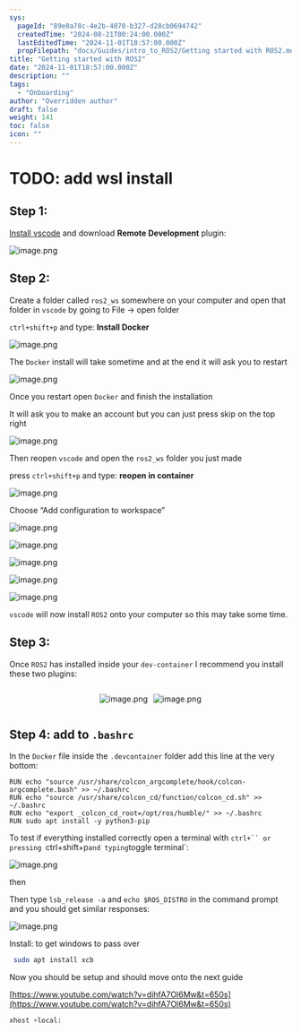 ```yaml
---
sys:
  pageId: "89e0a78c-4e2b-4070-b327-d28cb0694742"
  createdTime: "2024-08-21T00:24:00.000Z"
  lastEditedTime: "2024-11-01T18:57:00.000Z"
  propFilepath: "docs/Guides/intro_to_ROS2/Getting started with ROS2.md"
title: "Getting started with ROS2"
date: "2024-11-01T18:57:00.000Z"
description: ""
tags:
  - "Onboarding"
author: "Overridden author"
draft: false
weight: 141
toc: false
icon: ""
---
```


# TODO: add wsl install

## Step 1:

[Install vscode](https://code.visualstudio.com/download) and download **Remote Development** plugin:

![image.png](https://prod-files-secure.s3.us-west-2.amazonaws.com/d518164a-d88e-44d1-a4ee-3adb3bd8bce0/efb52993-1881-4a40-b95e-6f020334f022/image.png?X-Amz-Algorithm=AWS4-HMAC-SHA256&X-Amz-Content-Sha256=UNSIGNED-PAYLOAD&X-Amz-Credential=ASIAZI2LB466Q56R3ZAC%2F20250504%2Fus-west-2%2Fs3%2Faws4_request&X-Amz-Date=20250504T160844Z&X-Amz-Expires=3600&X-Amz-Security-Token=IQoJb3JpZ2luX2VjEG8aCXVzLXdlc3QtMiJHMEUCIFKppfxdBZoQ1VtxvIfwWvwWiYmRhfqYLdrcvLV7BXGKAiEA5PBT17NQ788Wlk4dZWS2vnGQrPr7cYTCPm7%2FXYK772cq%2FwMIGBAAGgw2Mzc0MjMxODM4MDUiDHUnM0Ss7GcmEYs6hircA3KXSmVTgzc3rYg%2F7gHoK2Hhezm%2BlvLbDbQ9QeDyUGCbpYkk%2FNTWrghGrDSo0u5hNF0Ik9mCFVUCikBueRkL5txsps3eV6qM4hu3V2SLcnEaOTBx50YKRUjjzhUe6C57aGtiWcVB2aS4GD9kwaPPE9cprEqhwgNCQIWbdXZxLDwArx7qkUtJfovBH7TRXb5c6Ln%2Fhg6H2xALxBOR4rXUZp4vPCWRBGTNChl0kaYNOIuHCFgmeu6yBLtIiNw%2B%2Fi69k8tVe0lh1ycpKCWv5H2QjrsQHVQRv7CLyCqZUh8c%2Be2GqygSDGc2zaO92fkUfVw0CEQ0pqK92PyQ27PbRZaB8kqeNoAnC8SlH%2FofqHvXza0eWYu0eq1aBBbVOXX%2F4Joy4BJgfOizx%2FQwE7G5vKOifUmVNYdi9Ui9OPTAxQsnLsS5%2F1dnsiDGgx7VhPhL7g%2Bwz9Lir0GMspzEJyvHIUjXvLEH0MFSiHHuXargJ7XKk3eABY%2BifWj3bv9JH1uek5qojEKZoBCSSmg%2F%2BqEAv90WDeDnmf5I8zEgvOLskzJXOllcawyE3IUbVWwvEdb77QIxbuHhqzeiCFrrINnYX8wCsJJ78PVtuQmMB42Jj39YQwGxB2rrbklNY834U671MIiI3sAGOqUBAIDr1gdLo2ioejy%2F5WRbldJ13nDJ3M62pPD48RWqI4NEI6%2FMg8Dfx7OAG5dPknKoHutJoQAO2R0GTKF%2BspRqYTlcVveRFzFmbR346%2FtxBhHn54JGr96ywakVsUTfXGO%2BkQ7ivLl2I4yuKO4O8VqJdxxcU312duEjdYpFEuw1eHPKiW0cLFhBWi08VSjV4Z8HPLxT8rG%2FzMEslE%2FLdu13LOHrd5tI&X-Amz-Signature=73c70d09d4abb476c4c8b6f049b06eb6410bc703dd7b7fb80cd1a22aaa152d8a&X-Amz-SignedHeaders=host&x-id=GetObject)

## Step 2:

Create a folder called `ros2_ws` somewhere on your computer and open that folder in `vscode` by going to File → open folder 

`ctrl+shift+p` and type: **Install Docker**

![image.png](https://prod-files-secure.s3.us-west-2.amazonaws.com/d518164a-d88e-44d1-a4ee-3adb3bd8bce0/2269dc0e-1cd5-47ff-bceb-c04ad9b2eab0/image.png?X-Amz-Algorithm=AWS4-HMAC-SHA256&X-Amz-Content-Sha256=UNSIGNED-PAYLOAD&X-Amz-Credential=ASIAZI2LB466Q56R3ZAC%2F20250504%2Fus-west-2%2Fs3%2Faws4_request&X-Amz-Date=20250504T160844Z&X-Amz-Expires=3600&X-Amz-Security-Token=IQoJb3JpZ2luX2VjEG8aCXVzLXdlc3QtMiJHMEUCIFKppfxdBZoQ1VtxvIfwWvwWiYmRhfqYLdrcvLV7BXGKAiEA5PBT17NQ788Wlk4dZWS2vnGQrPr7cYTCPm7%2FXYK772cq%2FwMIGBAAGgw2Mzc0MjMxODM4MDUiDHUnM0Ss7GcmEYs6hircA3KXSmVTgzc3rYg%2F7gHoK2Hhezm%2BlvLbDbQ9QeDyUGCbpYkk%2FNTWrghGrDSo0u5hNF0Ik9mCFVUCikBueRkL5txsps3eV6qM4hu3V2SLcnEaOTBx50YKRUjjzhUe6C57aGtiWcVB2aS4GD9kwaPPE9cprEqhwgNCQIWbdXZxLDwArx7qkUtJfovBH7TRXb5c6Ln%2Fhg6H2xALxBOR4rXUZp4vPCWRBGTNChl0kaYNOIuHCFgmeu6yBLtIiNw%2B%2Fi69k8tVe0lh1ycpKCWv5H2QjrsQHVQRv7CLyCqZUh8c%2Be2GqygSDGc2zaO92fkUfVw0CEQ0pqK92PyQ27PbRZaB8kqeNoAnC8SlH%2FofqHvXza0eWYu0eq1aBBbVOXX%2F4Joy4BJgfOizx%2FQwE7G5vKOifUmVNYdi9Ui9OPTAxQsnLsS5%2F1dnsiDGgx7VhPhL7g%2Bwz9Lir0GMspzEJyvHIUjXvLEH0MFSiHHuXargJ7XKk3eABY%2BifWj3bv9JH1uek5qojEKZoBCSSmg%2F%2BqEAv90WDeDnmf5I8zEgvOLskzJXOllcawyE3IUbVWwvEdb77QIxbuHhqzeiCFrrINnYX8wCsJJ78PVtuQmMB42Jj39YQwGxB2rrbklNY834U671MIiI3sAGOqUBAIDr1gdLo2ioejy%2F5WRbldJ13nDJ3M62pPD48RWqI4NEI6%2FMg8Dfx7OAG5dPknKoHutJoQAO2R0GTKF%2BspRqYTlcVveRFzFmbR346%2FtxBhHn54JGr96ywakVsUTfXGO%2BkQ7ivLl2I4yuKO4O8VqJdxxcU312duEjdYpFEuw1eHPKiW0cLFhBWi08VSjV4Z8HPLxT8rG%2FzMEslE%2FLdu13LOHrd5tI&X-Amz-Signature=8de3a6a2d2dcda50ac684ae0171ce6efdc96333d6d60a05b68eae2d55c6ab97b&X-Amz-SignedHeaders=host&x-id=GetObject)

The `Docker` install will take sometime and at the end it will ask you to restart

![image.png](https://prod-files-secure.s3.us-west-2.amazonaws.com/d518164a-d88e-44d1-a4ee-3adb3bd8bce0/ed233f78-be33-4b1f-b89c-9c346c0e961e/image.png?X-Amz-Algorithm=AWS4-HMAC-SHA256&X-Amz-Content-Sha256=UNSIGNED-PAYLOAD&X-Amz-Credential=ASIAZI2LB466Q56R3ZAC%2F20250504%2Fus-west-2%2Fs3%2Faws4_request&X-Amz-Date=20250504T160844Z&X-Amz-Expires=3600&X-Amz-Security-Token=IQoJb3JpZ2luX2VjEG8aCXVzLXdlc3QtMiJHMEUCIFKppfxdBZoQ1VtxvIfwWvwWiYmRhfqYLdrcvLV7BXGKAiEA5PBT17NQ788Wlk4dZWS2vnGQrPr7cYTCPm7%2FXYK772cq%2FwMIGBAAGgw2Mzc0MjMxODM4MDUiDHUnM0Ss7GcmEYs6hircA3KXSmVTgzc3rYg%2F7gHoK2Hhezm%2BlvLbDbQ9QeDyUGCbpYkk%2FNTWrghGrDSo0u5hNF0Ik9mCFVUCikBueRkL5txsps3eV6qM4hu3V2SLcnEaOTBx50YKRUjjzhUe6C57aGtiWcVB2aS4GD9kwaPPE9cprEqhwgNCQIWbdXZxLDwArx7qkUtJfovBH7TRXb5c6Ln%2Fhg6H2xALxBOR4rXUZp4vPCWRBGTNChl0kaYNOIuHCFgmeu6yBLtIiNw%2B%2Fi69k8tVe0lh1ycpKCWv5H2QjrsQHVQRv7CLyCqZUh8c%2Be2GqygSDGc2zaO92fkUfVw0CEQ0pqK92PyQ27PbRZaB8kqeNoAnC8SlH%2FofqHvXza0eWYu0eq1aBBbVOXX%2F4Joy4BJgfOizx%2FQwE7G5vKOifUmVNYdi9Ui9OPTAxQsnLsS5%2F1dnsiDGgx7VhPhL7g%2Bwz9Lir0GMspzEJyvHIUjXvLEH0MFSiHHuXargJ7XKk3eABY%2BifWj3bv9JH1uek5qojEKZoBCSSmg%2F%2BqEAv90WDeDnmf5I8zEgvOLskzJXOllcawyE3IUbVWwvEdb77QIxbuHhqzeiCFrrINnYX8wCsJJ78PVtuQmMB42Jj39YQwGxB2rrbklNY834U671MIiI3sAGOqUBAIDr1gdLo2ioejy%2F5WRbldJ13nDJ3M62pPD48RWqI4NEI6%2FMg8Dfx7OAG5dPknKoHutJoQAO2R0GTKF%2BspRqYTlcVveRFzFmbR346%2FtxBhHn54JGr96ywakVsUTfXGO%2BkQ7ivLl2I4yuKO4O8VqJdxxcU312duEjdYpFEuw1eHPKiW0cLFhBWi08VSjV4Z8HPLxT8rG%2FzMEslE%2FLdu13LOHrd5tI&X-Amz-Signature=a1e1c1615e214a836e54cf20c0cb8250c875bb89ab2e74df027b916c667ec6ef&X-Amz-SignedHeaders=host&x-id=GetObject)

Once you restart open `Docker` and finish the installation

It will ask you to make an account but you can just press skip on the top right

![image.png](https://prod-files-secure.s3.us-west-2.amazonaws.com/d518164a-d88e-44d1-a4ee-3adb3bd8bce0/21010ad9-1659-4fd9-9f59-9932a09b2a3d/image.png?X-Amz-Algorithm=AWS4-HMAC-SHA256&X-Amz-Content-Sha256=UNSIGNED-PAYLOAD&X-Amz-Credential=ASIAZI2LB466Q56R3ZAC%2F20250504%2Fus-west-2%2Fs3%2Faws4_request&X-Amz-Date=20250504T160844Z&X-Amz-Expires=3600&X-Amz-Security-Token=IQoJb3JpZ2luX2VjEG8aCXVzLXdlc3QtMiJHMEUCIFKppfxdBZoQ1VtxvIfwWvwWiYmRhfqYLdrcvLV7BXGKAiEA5PBT17NQ788Wlk4dZWS2vnGQrPr7cYTCPm7%2FXYK772cq%2FwMIGBAAGgw2Mzc0MjMxODM4MDUiDHUnM0Ss7GcmEYs6hircA3KXSmVTgzc3rYg%2F7gHoK2Hhezm%2BlvLbDbQ9QeDyUGCbpYkk%2FNTWrghGrDSo0u5hNF0Ik9mCFVUCikBueRkL5txsps3eV6qM4hu3V2SLcnEaOTBx50YKRUjjzhUe6C57aGtiWcVB2aS4GD9kwaPPE9cprEqhwgNCQIWbdXZxLDwArx7qkUtJfovBH7TRXb5c6Ln%2Fhg6H2xALxBOR4rXUZp4vPCWRBGTNChl0kaYNOIuHCFgmeu6yBLtIiNw%2B%2Fi69k8tVe0lh1ycpKCWv5H2QjrsQHVQRv7CLyCqZUh8c%2Be2GqygSDGc2zaO92fkUfVw0CEQ0pqK92PyQ27PbRZaB8kqeNoAnC8SlH%2FofqHvXza0eWYu0eq1aBBbVOXX%2F4Joy4BJgfOizx%2FQwE7G5vKOifUmVNYdi9Ui9OPTAxQsnLsS5%2F1dnsiDGgx7VhPhL7g%2Bwz9Lir0GMspzEJyvHIUjXvLEH0MFSiHHuXargJ7XKk3eABY%2BifWj3bv9JH1uek5qojEKZoBCSSmg%2F%2BqEAv90WDeDnmf5I8zEgvOLskzJXOllcawyE3IUbVWwvEdb77QIxbuHhqzeiCFrrINnYX8wCsJJ78PVtuQmMB42Jj39YQwGxB2rrbklNY834U671MIiI3sAGOqUBAIDr1gdLo2ioejy%2F5WRbldJ13nDJ3M62pPD48RWqI4NEI6%2FMg8Dfx7OAG5dPknKoHutJoQAO2R0GTKF%2BspRqYTlcVveRFzFmbR346%2FtxBhHn54JGr96ywakVsUTfXGO%2BkQ7ivLl2I4yuKO4O8VqJdxxcU312duEjdYpFEuw1eHPKiW0cLFhBWi08VSjV4Z8HPLxT8rG%2FzMEslE%2FLdu13LOHrd5tI&X-Amz-Signature=f12a0a92d5e3a9203fbe4b2fcd94c86b3f61035694a94097209f690a8d527439&X-Amz-SignedHeaders=host&x-id=GetObject)

Then reopen `vscode` and open the `ros2_ws` folder you just made

press `ctrl+shift+p` and type: **reopen in container**

![image.png](https://prod-files-secure.s3.us-west-2.amazonaws.com/d518164a-d88e-44d1-a4ee-3adb3bd8bce0/4e93b8c2-41ad-488c-8095-c74205196118/image.png?X-Amz-Algorithm=AWS4-HMAC-SHA256&X-Amz-Content-Sha256=UNSIGNED-PAYLOAD&X-Amz-Credential=ASIAZI2LB466Q56R3ZAC%2F20250504%2Fus-west-2%2Fs3%2Faws4_request&X-Amz-Date=20250504T160844Z&X-Amz-Expires=3600&X-Amz-Security-Token=IQoJb3JpZ2luX2VjEG8aCXVzLXdlc3QtMiJHMEUCIFKppfxdBZoQ1VtxvIfwWvwWiYmRhfqYLdrcvLV7BXGKAiEA5PBT17NQ788Wlk4dZWS2vnGQrPr7cYTCPm7%2FXYK772cq%2FwMIGBAAGgw2Mzc0MjMxODM4MDUiDHUnM0Ss7GcmEYs6hircA3KXSmVTgzc3rYg%2F7gHoK2Hhezm%2BlvLbDbQ9QeDyUGCbpYkk%2FNTWrghGrDSo0u5hNF0Ik9mCFVUCikBueRkL5txsps3eV6qM4hu3V2SLcnEaOTBx50YKRUjjzhUe6C57aGtiWcVB2aS4GD9kwaPPE9cprEqhwgNCQIWbdXZxLDwArx7qkUtJfovBH7TRXb5c6Ln%2Fhg6H2xALxBOR4rXUZp4vPCWRBGTNChl0kaYNOIuHCFgmeu6yBLtIiNw%2B%2Fi69k8tVe0lh1ycpKCWv5H2QjrsQHVQRv7CLyCqZUh8c%2Be2GqygSDGc2zaO92fkUfVw0CEQ0pqK92PyQ27PbRZaB8kqeNoAnC8SlH%2FofqHvXza0eWYu0eq1aBBbVOXX%2F4Joy4BJgfOizx%2FQwE7G5vKOifUmVNYdi9Ui9OPTAxQsnLsS5%2F1dnsiDGgx7VhPhL7g%2Bwz9Lir0GMspzEJyvHIUjXvLEH0MFSiHHuXargJ7XKk3eABY%2BifWj3bv9JH1uek5qojEKZoBCSSmg%2F%2BqEAv90WDeDnmf5I8zEgvOLskzJXOllcawyE3IUbVWwvEdb77QIxbuHhqzeiCFrrINnYX8wCsJJ78PVtuQmMB42Jj39YQwGxB2rrbklNY834U671MIiI3sAGOqUBAIDr1gdLo2ioejy%2F5WRbldJ13nDJ3M62pPD48RWqI4NEI6%2FMg8Dfx7OAG5dPknKoHutJoQAO2R0GTKF%2BspRqYTlcVveRFzFmbR346%2FtxBhHn54JGr96ywakVsUTfXGO%2BkQ7ivLl2I4yuKO4O8VqJdxxcU312duEjdYpFEuw1eHPKiW0cLFhBWi08VSjV4Z8HPLxT8rG%2FzMEslE%2FLdu13LOHrd5tI&X-Amz-Signature=de261206803f9d7eede5cba51b8aa3a9c10b1057899c2f208458adbb7cf53d8b&X-Amz-SignedHeaders=host&x-id=GetObject)

Choose “Add configuration to workspace”

![image.png](https://prod-files-secure.s3.us-west-2.amazonaws.com/d518164a-d88e-44d1-a4ee-3adb3bd8bce0/9560b282-5060-4989-ba37-97e7b2c22476/image.png?X-Amz-Algorithm=AWS4-HMAC-SHA256&X-Amz-Content-Sha256=UNSIGNED-PAYLOAD&X-Amz-Credential=ASIAZI2LB466Q56R3ZAC%2F20250504%2Fus-west-2%2Fs3%2Faws4_request&X-Amz-Date=20250504T160844Z&X-Amz-Expires=3600&X-Amz-Security-Token=IQoJb3JpZ2luX2VjEG8aCXVzLXdlc3QtMiJHMEUCIFKppfxdBZoQ1VtxvIfwWvwWiYmRhfqYLdrcvLV7BXGKAiEA5PBT17NQ788Wlk4dZWS2vnGQrPr7cYTCPm7%2FXYK772cq%2FwMIGBAAGgw2Mzc0MjMxODM4MDUiDHUnM0Ss7GcmEYs6hircA3KXSmVTgzc3rYg%2F7gHoK2Hhezm%2BlvLbDbQ9QeDyUGCbpYkk%2FNTWrghGrDSo0u5hNF0Ik9mCFVUCikBueRkL5txsps3eV6qM4hu3V2SLcnEaOTBx50YKRUjjzhUe6C57aGtiWcVB2aS4GD9kwaPPE9cprEqhwgNCQIWbdXZxLDwArx7qkUtJfovBH7TRXb5c6Ln%2Fhg6H2xALxBOR4rXUZp4vPCWRBGTNChl0kaYNOIuHCFgmeu6yBLtIiNw%2B%2Fi69k8tVe0lh1ycpKCWv5H2QjrsQHVQRv7CLyCqZUh8c%2Be2GqygSDGc2zaO92fkUfVw0CEQ0pqK92PyQ27PbRZaB8kqeNoAnC8SlH%2FofqHvXza0eWYu0eq1aBBbVOXX%2F4Joy4BJgfOizx%2FQwE7G5vKOifUmVNYdi9Ui9OPTAxQsnLsS5%2F1dnsiDGgx7VhPhL7g%2Bwz9Lir0GMspzEJyvHIUjXvLEH0MFSiHHuXargJ7XKk3eABY%2BifWj3bv9JH1uek5qojEKZoBCSSmg%2F%2BqEAv90WDeDnmf5I8zEgvOLskzJXOllcawyE3IUbVWwvEdb77QIxbuHhqzeiCFrrINnYX8wCsJJ78PVtuQmMB42Jj39YQwGxB2rrbklNY834U671MIiI3sAGOqUBAIDr1gdLo2ioejy%2F5WRbldJ13nDJ3M62pPD48RWqI4NEI6%2FMg8Dfx7OAG5dPknKoHutJoQAO2R0GTKF%2BspRqYTlcVveRFzFmbR346%2FtxBhHn54JGr96ywakVsUTfXGO%2BkQ7ivLl2I4yuKO4O8VqJdxxcU312duEjdYpFEuw1eHPKiW0cLFhBWi08VSjV4Z8HPLxT8rG%2FzMEslE%2FLdu13LOHrd5tI&X-Amz-Signature=b35dee35f4707b01f5073c5be5bc3307cc584c6f8e32e6d578aac2a0305329b6&X-Amz-SignedHeaders=host&x-id=GetObject)

![image.png](https://prod-files-secure.s3.us-west-2.amazonaws.com/d518164a-d88e-44d1-a4ee-3adb3bd8bce0/2ee63f81-886b-48e8-a553-dc6e5eac99e4/image.png?X-Amz-Algorithm=AWS4-HMAC-SHA256&X-Amz-Content-Sha256=UNSIGNED-PAYLOAD&X-Amz-Credential=ASIAZI2LB466Q56R3ZAC%2F20250504%2Fus-west-2%2Fs3%2Faws4_request&X-Amz-Date=20250504T160844Z&X-Amz-Expires=3600&X-Amz-Security-Token=IQoJb3JpZ2luX2VjEG8aCXVzLXdlc3QtMiJHMEUCIFKppfxdBZoQ1VtxvIfwWvwWiYmRhfqYLdrcvLV7BXGKAiEA5PBT17NQ788Wlk4dZWS2vnGQrPr7cYTCPm7%2FXYK772cq%2FwMIGBAAGgw2Mzc0MjMxODM4MDUiDHUnM0Ss7GcmEYs6hircA3KXSmVTgzc3rYg%2F7gHoK2Hhezm%2BlvLbDbQ9QeDyUGCbpYkk%2FNTWrghGrDSo0u5hNF0Ik9mCFVUCikBueRkL5txsps3eV6qM4hu3V2SLcnEaOTBx50YKRUjjzhUe6C57aGtiWcVB2aS4GD9kwaPPE9cprEqhwgNCQIWbdXZxLDwArx7qkUtJfovBH7TRXb5c6Ln%2Fhg6H2xALxBOR4rXUZp4vPCWRBGTNChl0kaYNOIuHCFgmeu6yBLtIiNw%2B%2Fi69k8tVe0lh1ycpKCWv5H2QjrsQHVQRv7CLyCqZUh8c%2Be2GqygSDGc2zaO92fkUfVw0CEQ0pqK92PyQ27PbRZaB8kqeNoAnC8SlH%2FofqHvXza0eWYu0eq1aBBbVOXX%2F4Joy4BJgfOizx%2FQwE7G5vKOifUmVNYdi9Ui9OPTAxQsnLsS5%2F1dnsiDGgx7VhPhL7g%2Bwz9Lir0GMspzEJyvHIUjXvLEH0MFSiHHuXargJ7XKk3eABY%2BifWj3bv9JH1uek5qojEKZoBCSSmg%2F%2BqEAv90WDeDnmf5I8zEgvOLskzJXOllcawyE3IUbVWwvEdb77QIxbuHhqzeiCFrrINnYX8wCsJJ78PVtuQmMB42Jj39YQwGxB2rrbklNY834U671MIiI3sAGOqUBAIDr1gdLo2ioejy%2F5WRbldJ13nDJ3M62pPD48RWqI4NEI6%2FMg8Dfx7OAG5dPknKoHutJoQAO2R0GTKF%2BspRqYTlcVveRFzFmbR346%2FtxBhHn54JGr96ywakVsUTfXGO%2BkQ7ivLl2I4yuKO4O8VqJdxxcU312duEjdYpFEuw1eHPKiW0cLFhBWi08VSjV4Z8HPLxT8rG%2FzMEslE%2FLdu13LOHrd5tI&X-Amz-Signature=f0d6d20e33b2eb1e060534350caf5fff17b34f89e15ce7766bdfd6009e120738&X-Amz-SignedHeaders=host&x-id=GetObject)

![image.png](https://prod-files-secure.s3.us-west-2.amazonaws.com/d518164a-d88e-44d1-a4ee-3adb3bd8bce0/ae1580b2-b048-407e-aed9-b584224a7a04/image.png?X-Amz-Algorithm=AWS4-HMAC-SHA256&X-Amz-Content-Sha256=UNSIGNED-PAYLOAD&X-Amz-Credential=ASIAZI2LB466Q56R3ZAC%2F20250504%2Fus-west-2%2Fs3%2Faws4_request&X-Amz-Date=20250504T160844Z&X-Amz-Expires=3600&X-Amz-Security-Token=IQoJb3JpZ2luX2VjEG8aCXVzLXdlc3QtMiJHMEUCIFKppfxdBZoQ1VtxvIfwWvwWiYmRhfqYLdrcvLV7BXGKAiEA5PBT17NQ788Wlk4dZWS2vnGQrPr7cYTCPm7%2FXYK772cq%2FwMIGBAAGgw2Mzc0MjMxODM4MDUiDHUnM0Ss7GcmEYs6hircA3KXSmVTgzc3rYg%2F7gHoK2Hhezm%2BlvLbDbQ9QeDyUGCbpYkk%2FNTWrghGrDSo0u5hNF0Ik9mCFVUCikBueRkL5txsps3eV6qM4hu3V2SLcnEaOTBx50YKRUjjzhUe6C57aGtiWcVB2aS4GD9kwaPPE9cprEqhwgNCQIWbdXZxLDwArx7qkUtJfovBH7TRXb5c6Ln%2Fhg6H2xALxBOR4rXUZp4vPCWRBGTNChl0kaYNOIuHCFgmeu6yBLtIiNw%2B%2Fi69k8tVe0lh1ycpKCWv5H2QjrsQHVQRv7CLyCqZUh8c%2Be2GqygSDGc2zaO92fkUfVw0CEQ0pqK92PyQ27PbRZaB8kqeNoAnC8SlH%2FofqHvXza0eWYu0eq1aBBbVOXX%2F4Joy4BJgfOizx%2FQwE7G5vKOifUmVNYdi9Ui9OPTAxQsnLsS5%2F1dnsiDGgx7VhPhL7g%2Bwz9Lir0GMspzEJyvHIUjXvLEH0MFSiHHuXargJ7XKk3eABY%2BifWj3bv9JH1uek5qojEKZoBCSSmg%2F%2BqEAv90WDeDnmf5I8zEgvOLskzJXOllcawyE3IUbVWwvEdb77QIxbuHhqzeiCFrrINnYX8wCsJJ78PVtuQmMB42Jj39YQwGxB2rrbklNY834U671MIiI3sAGOqUBAIDr1gdLo2ioejy%2F5WRbldJ13nDJ3M62pPD48RWqI4NEI6%2FMg8Dfx7OAG5dPknKoHutJoQAO2R0GTKF%2BspRqYTlcVveRFzFmbR346%2FtxBhHn54JGr96ywakVsUTfXGO%2BkQ7ivLl2I4yuKO4O8VqJdxxcU312duEjdYpFEuw1eHPKiW0cLFhBWi08VSjV4Z8HPLxT8rG%2FzMEslE%2FLdu13LOHrd5tI&X-Amz-Signature=ca73393b551bdc4a49036ee3503c3bd12f8e9d2c90df0071e2ef257156cc6dbb&X-Amz-SignedHeaders=host&x-id=GetObject)

![image.png](https://prod-files-secure.s3.us-west-2.amazonaws.com/d518164a-d88e-44d1-a4ee-3adb3bd8bce0/53255b28-f75e-430f-b9e3-c0ac8577e42b/image.png?X-Amz-Algorithm=AWS4-HMAC-SHA256&X-Amz-Content-Sha256=UNSIGNED-PAYLOAD&X-Amz-Credential=ASIAZI2LB466Q56R3ZAC%2F20250504%2Fus-west-2%2Fs3%2Faws4_request&X-Amz-Date=20250504T160844Z&X-Amz-Expires=3600&X-Amz-Security-Token=IQoJb3JpZ2luX2VjEG8aCXVzLXdlc3QtMiJHMEUCIFKppfxdBZoQ1VtxvIfwWvwWiYmRhfqYLdrcvLV7BXGKAiEA5PBT17NQ788Wlk4dZWS2vnGQrPr7cYTCPm7%2FXYK772cq%2FwMIGBAAGgw2Mzc0MjMxODM4MDUiDHUnM0Ss7GcmEYs6hircA3KXSmVTgzc3rYg%2F7gHoK2Hhezm%2BlvLbDbQ9QeDyUGCbpYkk%2FNTWrghGrDSo0u5hNF0Ik9mCFVUCikBueRkL5txsps3eV6qM4hu3V2SLcnEaOTBx50YKRUjjzhUe6C57aGtiWcVB2aS4GD9kwaPPE9cprEqhwgNCQIWbdXZxLDwArx7qkUtJfovBH7TRXb5c6Ln%2Fhg6H2xALxBOR4rXUZp4vPCWRBGTNChl0kaYNOIuHCFgmeu6yBLtIiNw%2B%2Fi69k8tVe0lh1ycpKCWv5H2QjrsQHVQRv7CLyCqZUh8c%2Be2GqygSDGc2zaO92fkUfVw0CEQ0pqK92PyQ27PbRZaB8kqeNoAnC8SlH%2FofqHvXza0eWYu0eq1aBBbVOXX%2F4Joy4BJgfOizx%2FQwE7G5vKOifUmVNYdi9Ui9OPTAxQsnLsS5%2F1dnsiDGgx7VhPhL7g%2Bwz9Lir0GMspzEJyvHIUjXvLEH0MFSiHHuXargJ7XKk3eABY%2BifWj3bv9JH1uek5qojEKZoBCSSmg%2F%2BqEAv90WDeDnmf5I8zEgvOLskzJXOllcawyE3IUbVWwvEdb77QIxbuHhqzeiCFrrINnYX8wCsJJ78PVtuQmMB42Jj39YQwGxB2rrbklNY834U671MIiI3sAGOqUBAIDr1gdLo2ioejy%2F5WRbldJ13nDJ3M62pPD48RWqI4NEI6%2FMg8Dfx7OAG5dPknKoHutJoQAO2R0GTKF%2BspRqYTlcVveRFzFmbR346%2FtxBhHn54JGr96ywakVsUTfXGO%2BkQ7ivLl2I4yuKO4O8VqJdxxcU312duEjdYpFEuw1eHPKiW0cLFhBWi08VSjV4Z8HPLxT8rG%2FzMEslE%2FLdu13LOHrd5tI&X-Amz-Signature=ee621f9bb7dbdfe0ad0630e083cfc3aa9b4d97488a3159a918045261ea098708&X-Amz-SignedHeaders=host&x-id=GetObject)

![image.png](https://prod-files-secure.s3.us-west-2.amazonaws.com/d518164a-d88e-44d1-a4ee-3adb3bd8bce0/7c562767-5af9-4ffb-97d1-327bcdf4ee00/image.png?X-Amz-Algorithm=AWS4-HMAC-SHA256&X-Amz-Content-Sha256=UNSIGNED-PAYLOAD&X-Amz-Credential=ASIAZI2LB466Q56R3ZAC%2F20250504%2Fus-west-2%2Fs3%2Faws4_request&X-Amz-Date=20250504T160844Z&X-Amz-Expires=3600&X-Amz-Security-Token=IQoJb3JpZ2luX2VjEG8aCXVzLXdlc3QtMiJHMEUCIFKppfxdBZoQ1VtxvIfwWvwWiYmRhfqYLdrcvLV7BXGKAiEA5PBT17NQ788Wlk4dZWS2vnGQrPr7cYTCPm7%2FXYK772cq%2FwMIGBAAGgw2Mzc0MjMxODM4MDUiDHUnM0Ss7GcmEYs6hircA3KXSmVTgzc3rYg%2F7gHoK2Hhezm%2BlvLbDbQ9QeDyUGCbpYkk%2FNTWrghGrDSo0u5hNF0Ik9mCFVUCikBueRkL5txsps3eV6qM4hu3V2SLcnEaOTBx50YKRUjjzhUe6C57aGtiWcVB2aS4GD9kwaPPE9cprEqhwgNCQIWbdXZxLDwArx7qkUtJfovBH7TRXb5c6Ln%2Fhg6H2xALxBOR4rXUZp4vPCWRBGTNChl0kaYNOIuHCFgmeu6yBLtIiNw%2B%2Fi69k8tVe0lh1ycpKCWv5H2QjrsQHVQRv7CLyCqZUh8c%2Be2GqygSDGc2zaO92fkUfVw0CEQ0pqK92PyQ27PbRZaB8kqeNoAnC8SlH%2FofqHvXza0eWYu0eq1aBBbVOXX%2F4Joy4BJgfOizx%2FQwE7G5vKOifUmVNYdi9Ui9OPTAxQsnLsS5%2F1dnsiDGgx7VhPhL7g%2Bwz9Lir0GMspzEJyvHIUjXvLEH0MFSiHHuXargJ7XKk3eABY%2BifWj3bv9JH1uek5qojEKZoBCSSmg%2F%2BqEAv90WDeDnmf5I8zEgvOLskzJXOllcawyE3IUbVWwvEdb77QIxbuHhqzeiCFrrINnYX8wCsJJ78PVtuQmMB42Jj39YQwGxB2rrbklNY834U671MIiI3sAGOqUBAIDr1gdLo2ioejy%2F5WRbldJ13nDJ3M62pPD48RWqI4NEI6%2FMg8Dfx7OAG5dPknKoHutJoQAO2R0GTKF%2BspRqYTlcVveRFzFmbR346%2FtxBhHn54JGr96ywakVsUTfXGO%2BkQ7ivLl2I4yuKO4O8VqJdxxcU312duEjdYpFEuw1eHPKiW0cLFhBWi08VSjV4Z8HPLxT8rG%2FzMEslE%2FLdu13LOHrd5tI&X-Amz-Signature=4bc6ddc49273aac878100e7da05b439930a55d9ae0690438d105a7322b4c060a&X-Amz-SignedHeaders=host&x-id=GetObject)

`vscode` will now install `ROS2` onto your computer so this may take some time.

## Step 3:

Once `ROS2` has installed inside your `dev-container` I recommend you install these two plugins:

<div style="display: flex;flex-direction: row; column-gap:10px; max-width: 630px;justify-content: center;">
<div>

![image.png](https://prod-files-secure.s3.us-west-2.amazonaws.com/d518164a-d88e-44d1-a4ee-3adb3bd8bce0/3fc3d550-5a54-4ba1-ba6b-faa01cdb7369/image.png?X-Amz-Algorithm=AWS4-HMAC-SHA256&X-Amz-Content-Sha256=UNSIGNED-PAYLOAD&X-Amz-Credential=ASIAZI2LB4664RCPPB3Q%2F20250504%2Fus-west-2%2Fs3%2Faws4_request&X-Amz-Date=20250504T160848Z&X-Amz-Expires=3600&X-Amz-Security-Token=IQoJb3JpZ2luX2VjEG8aCXVzLXdlc3QtMiJIMEYCIQD8ltq9nCTypuKFAg4MjsFUs4g8YyseDDx1iq8Gb3Q0sAIhAK5t6yvy2Tmc8iubaqWRxHSqg%2B%2F8hznP2M5FYtdT1IMWKv8DCBgQABoMNjM3NDIzMTgzODA1IgxhNANMN5yPq2O0NqAq3ANh27hv4wcjkJg8ghKsVNdbSE26WA5PYKk52PgtEcgHksgIQvK9wMCR3QwnWMuBFlCQpqLguz5q5FigvbCp3Knywv095GfwixDpJHsyjxBMrW2votXhVPc432qXutAAYX2pj7qtdNmQNg7QnN1877RCxVb4a5C0f%2F5g%2BM%2F%2FWHQyjmRVF%2FO3GCbB7Lec5IJM9lGUBYx9%2FadM103ywFRT0IGDQPmdQ4XDY7SHtxYNO%2B8rM0Zs%2BS2VXFKKVtSN%2FGJGUsZDHqRLgc%2F4I6%2Fh8VD1kOUK3LRY2a4u2DCbLrcO5KQDGYG4Wi9YFZenE1urGFxKPprzSKNFwD3DZlq2bZhufoPD%2BsbmEbp3jt09WEMfub%2FjD%2BcjSEqt9qVexek5ykMDRgHIkYwzCg9mCM2nwV8X%2Bz4yfKBGoecSS0reIxOCxAq%2FPnk3gwX92%2FrLt3fL08Af1Y4xZFxKyzEK9zQsRwfr%2Fmwmhp3Vw8n1CJYfuwUba6TY%2F9cYnpTVGuep4zi%2FsR7O7tep9VsWpm63hfqqBUvDSj%2FY%2BLB2I9Td9%2BZAYUFbVVUwljtLh3OPMTSN5lAzzXhaF3yaA%2FKG9id%2BHU20glyPFKD9E2YTs9LoQIMS2mmgkQjHkkDtbDMIzAxlVQyYszDqiN7ABjqkASQ23Rp2ap7RN87f1cvidCUQdF190wZgtqZXBb5l%2FaXviRkwl7O%2BURGLaPckIRfSETuBm%2Bpqp805PJbNgKwh5g%2F8DZmK0WJHPCKll33WR1YBMfBcfE8spT1YU65tnElLiEKNrimCPfMb8Yx6joSogAufEnEh7wJITU56YDOslquCgNRhVtWrzHe5GcUtWwhVSfhfkhZFD3o8NIh5qe0eY%2FHLJD5J&X-Amz-Signature=68b62e83767be5da04abec547b2670eb5ef82672e9be0f0d7cb646786ca92066&X-Amz-SignedHeaders=host&x-id=GetObject)

</div>
<div>

![image.png](https://prod-files-secure.s3.us-west-2.amazonaws.com/d518164a-d88e-44d1-a4ee-3adb3bd8bce0/d994cc66-13c2-4093-a5a3-f84cf4601a82/image.png?X-Amz-Algorithm=AWS4-HMAC-SHA256&X-Amz-Content-Sha256=UNSIGNED-PAYLOAD&X-Amz-Credential=ASIAZI2LB4666IWZQSRS%2F20250504%2Fus-west-2%2Fs3%2Faws4_request&X-Amz-Date=20250504T160848Z&X-Amz-Expires=3600&X-Amz-Security-Token=IQoJb3JpZ2luX2VjEG8aCXVzLXdlc3QtMiJGMEQCIGGrpREysz2UIVIKR3Kis7LLlZSQQW7ieqpKLcnNn6vbAiBwWzkjHEGgarjIWtLoZc%2FOfzOjnR%2Bd3GgKCKRL4hILRCr%2FAwgYEAAaDDYzNzQyMzE4MzgwNSIMcssoM6SvlS2Wc9S%2FKtwDukcKfefw%2BGaNnNGfDNVyYzyEIJpGjYuI%2Bra%2FMbV8s2AZCkCZWiDnvtbOiFF25u0IPA%2BYe8JH1mOK8P%2FiLa9%2BV2%2BetWFGwzqqOq5NgWbhlw7YLyG5o3iCmFkFPjW7gg8MdiguEryHWwTr5Kul1ZnRjgkmqTTUu%2FLuq7a2PCiDUnzs4ySfkpiPFKvcNwZt5xCIPN6gZ%2F5t8I2GAKZ3nuiQaqIXQJt91XlodkahbAn5WUsjIkFB6qSIBWHk3IIooI4emAXoVp9n8i2fxyr1LiZyWQhh1drknk2Sejudwk9j0pjEdGHFScCwKgqylWkfy7oEJiPQABe6rW9uISSApmQgTLXCeLXyWEapzXxnImLJqCRBVEZcehDm5uGs6pYrXEu%2F4bT7LxhwTwDfSSdPwpmY1EGJHUq8QRDVg1VVbnmIYOuGcTWdgrP8XnCB8%2FLRpsXjOr11p5JO4AlYXnT3pr5jX3VV2JcU5GSKPYvEvvSt%2BXaexHW%2BDvGJCFAMKlwXquKphH%2B%2Fmf2295OYL5XLqMm36T28Nrs4Td3Ny%2F83dVOY%2BH%2FxQnAVojgwT86x72RiNw3Jm0Ps6uS5GmvfnhwL69inVpnGd%2BRMFJKOPnyHL2THhG2FZnrXb6HqTr%2BGEqYwiYjewAY6pgH%2BQJ%2BhVOcPa6zTE8YxmXEqtQrWwB0gRFk0%2BxyUoUR0E01opKigP%2BKDengPtrR0%2FGQFPdq1vgIA52xNu9Koxayjj8y3umZ1y25yROP8rIwSS7UgpxDWVcFdxFMPtbQDX1zfQFcBk6lvGjbQNjoDqo59XWkxYg1aDLmtqnbV5X0Kx%2Fc5NtiIrVdGg%2FhCuScLnU9CKYk3k4MqCxguajxnJIIERAecHRCy&X-Amz-Signature=7600569e6149b4676784f9e064c375a942d81629d601ae6475ef3fa2b1046948&X-Amz-SignedHeaders=host&x-id=GetObject)

</div>
</div>

## Step 4: add to `.bashrc`

In the `Docker` file inside the `.devcontainer` folder add this line at the very bottom: 

```docker
RUN echo "source /usr/share/colcon_argcomplete/hook/colcon-argcomplete.bash" >> ~/.bashrc
RUN echo "source /usr/share/colcon_cd/function/colcon_cd.sh" >> ~/.bashrc
RUN echo "export _colcon_cd_root=/opt/ros/humble/" >> ~/.bashrc
RUN sudo apt install -y python3-pip 
```

To test if everything installed correctly open a terminal with `ctrl+`` or pressing `ctrl+shift+p` and typing `toggle terminal`:

![image.png](https://prod-files-secure.s3.us-west-2.amazonaws.com/d518164a-d88e-44d1-a4ee-3adb3bd8bce0/6a4943d8-b04e-4c02-9a58-775f3384d1a5/image.png?X-Amz-Algorithm=AWS4-HMAC-SHA256&X-Amz-Content-Sha256=UNSIGNED-PAYLOAD&X-Amz-Credential=ASIAZI2LB466Q56R3ZAC%2F20250504%2Fus-west-2%2Fs3%2Faws4_request&X-Amz-Date=20250504T160844Z&X-Amz-Expires=3600&X-Amz-Security-Token=IQoJb3JpZ2luX2VjEG8aCXVzLXdlc3QtMiJHMEUCIFKppfxdBZoQ1VtxvIfwWvwWiYmRhfqYLdrcvLV7BXGKAiEA5PBT17NQ788Wlk4dZWS2vnGQrPr7cYTCPm7%2FXYK772cq%2FwMIGBAAGgw2Mzc0MjMxODM4MDUiDHUnM0Ss7GcmEYs6hircA3KXSmVTgzc3rYg%2F7gHoK2Hhezm%2BlvLbDbQ9QeDyUGCbpYkk%2FNTWrghGrDSo0u5hNF0Ik9mCFVUCikBueRkL5txsps3eV6qM4hu3V2SLcnEaOTBx50YKRUjjzhUe6C57aGtiWcVB2aS4GD9kwaPPE9cprEqhwgNCQIWbdXZxLDwArx7qkUtJfovBH7TRXb5c6Ln%2Fhg6H2xALxBOR4rXUZp4vPCWRBGTNChl0kaYNOIuHCFgmeu6yBLtIiNw%2B%2Fi69k8tVe0lh1ycpKCWv5H2QjrsQHVQRv7CLyCqZUh8c%2Be2GqygSDGc2zaO92fkUfVw0CEQ0pqK92PyQ27PbRZaB8kqeNoAnC8SlH%2FofqHvXza0eWYu0eq1aBBbVOXX%2F4Joy4BJgfOizx%2FQwE7G5vKOifUmVNYdi9Ui9OPTAxQsnLsS5%2F1dnsiDGgx7VhPhL7g%2Bwz9Lir0GMspzEJyvHIUjXvLEH0MFSiHHuXargJ7XKk3eABY%2BifWj3bv9JH1uek5qojEKZoBCSSmg%2F%2BqEAv90WDeDnmf5I8zEgvOLskzJXOllcawyE3IUbVWwvEdb77QIxbuHhqzeiCFrrINnYX8wCsJJ78PVtuQmMB42Jj39YQwGxB2rrbklNY834U671MIiI3sAGOqUBAIDr1gdLo2ioejy%2F5WRbldJ13nDJ3M62pPD48RWqI4NEI6%2FMg8Dfx7OAG5dPknKoHutJoQAO2R0GTKF%2BspRqYTlcVveRFzFmbR346%2FtxBhHn54JGr96ywakVsUTfXGO%2BkQ7ivLl2I4yuKO4O8VqJdxxcU312duEjdYpFEuw1eHPKiW0cLFhBWi08VSjV4Z8HPLxT8rG%2FzMEslE%2FLdu13LOHrd5tI&X-Amz-Signature=e8bb085868a56ada95bc44f6f5ea31e65fdbfe5b6f73861cac91f6dbdab4a81b&X-Amz-SignedHeaders=host&x-id=GetObject)

then 

Then type `lsb_release -a` and `echo $ROS_DISTRO` in the command prompt and you should get similar responses:

![image.png](https://prod-files-secure.s3.us-west-2.amazonaws.com/d518164a-d88e-44d1-a4ee-3adb3bd8bce0/3e635dec-a805-4e85-8b9e-d000e5b71a4e/image.png?X-Amz-Algorithm=AWS4-HMAC-SHA256&X-Amz-Content-Sha256=UNSIGNED-PAYLOAD&X-Amz-Credential=ASIAZI2LB466Q56R3ZAC%2F20250504%2Fus-west-2%2Fs3%2Faws4_request&X-Amz-Date=20250504T160844Z&X-Amz-Expires=3600&X-Amz-Security-Token=IQoJb3JpZ2luX2VjEG8aCXVzLXdlc3QtMiJHMEUCIFKppfxdBZoQ1VtxvIfwWvwWiYmRhfqYLdrcvLV7BXGKAiEA5PBT17NQ788Wlk4dZWS2vnGQrPr7cYTCPm7%2FXYK772cq%2FwMIGBAAGgw2Mzc0MjMxODM4MDUiDHUnM0Ss7GcmEYs6hircA3KXSmVTgzc3rYg%2F7gHoK2Hhezm%2BlvLbDbQ9QeDyUGCbpYkk%2FNTWrghGrDSo0u5hNF0Ik9mCFVUCikBueRkL5txsps3eV6qM4hu3V2SLcnEaOTBx50YKRUjjzhUe6C57aGtiWcVB2aS4GD9kwaPPE9cprEqhwgNCQIWbdXZxLDwArx7qkUtJfovBH7TRXb5c6Ln%2Fhg6H2xALxBOR4rXUZp4vPCWRBGTNChl0kaYNOIuHCFgmeu6yBLtIiNw%2B%2Fi69k8tVe0lh1ycpKCWv5H2QjrsQHVQRv7CLyCqZUh8c%2Be2GqygSDGc2zaO92fkUfVw0CEQ0pqK92PyQ27PbRZaB8kqeNoAnC8SlH%2FofqHvXza0eWYu0eq1aBBbVOXX%2F4Joy4BJgfOizx%2FQwE7G5vKOifUmVNYdi9Ui9OPTAxQsnLsS5%2F1dnsiDGgx7VhPhL7g%2Bwz9Lir0GMspzEJyvHIUjXvLEH0MFSiHHuXargJ7XKk3eABY%2BifWj3bv9JH1uek5qojEKZoBCSSmg%2F%2BqEAv90WDeDnmf5I8zEgvOLskzJXOllcawyE3IUbVWwvEdb77QIxbuHhqzeiCFrrINnYX8wCsJJ78PVtuQmMB42Jj39YQwGxB2rrbklNY834U671MIiI3sAGOqUBAIDr1gdLo2ioejy%2F5WRbldJ13nDJ3M62pPD48RWqI4NEI6%2FMg8Dfx7OAG5dPknKoHutJoQAO2R0GTKF%2BspRqYTlcVveRFzFmbR346%2FtxBhHn54JGr96ywakVsUTfXGO%2BkQ7ivLl2I4yuKO4O8VqJdxxcU312duEjdYpFEuw1eHPKiW0cLFhBWi08VSjV4Z8HPLxT8rG%2FzMEslE%2FLdu13LOHrd5tI&X-Amz-Signature=90accd54b7d0a289d93893df5ec1a96ee90f0834ad10bb4afca8c5d532887807&X-Amz-SignedHeaders=host&x-id=GetObject)

Install:  to get windows to pass over

```bash
 sudo apt install xcb
```

Now you should be setup and should move onto the next guide 

[https://www.youtube.com/watch?v=dihfA7Ol6Mw&t=650s](https://www.youtube.com/watch?v=dihfA7Ol6Mw&t=650s)

```python
xhost +local:
```
